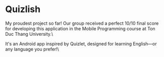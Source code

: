 # Quizlish
My proudest project so far! Our group received a perfect 10/10 final score for developing this application in the Mobile Programming course at Ton Duc Thang University.\

It's an Android app inspired by Quizlet, designed for learning English—or any language you prefer!\

